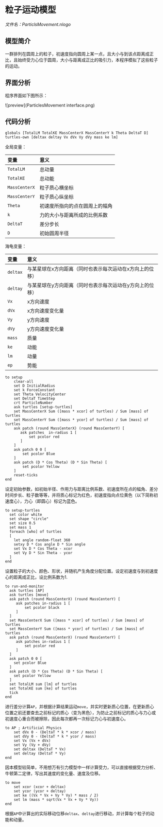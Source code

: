 # 粒子运动模型 
*文件名：ParticlsMovement.nlogo*

## 模型简介
一群排列在圆周上的粒子，初速度指向圆周上某一点，且大小与到该点距离成正比，且始终受力心位于圆周，大小与距离成正比的吸引力，本程序模拟了这些粒子的运动。

## 界面分析
程序界面如下图所示：

![preview](ParticlesMovement interface.png)

## 代码分析
```NetLogo
globals [TotalLM TotalKE MassCenterX MassCenterY k Theta DeltaT D]
turtles-own [deltax deltay Vx dVx Vy dVy mass ke lm]
```

全局变量：

|变量|意义 |
|:---|:---|
| `TotalLM`| 总动量	|
| `TotalKE`| 总动能	|
| `MassCenterX`| 粒子质心横坐标	|
| `MassCenterY`| 粒子质心纵坐标|
| `Theta`| 初速度所指向的点在圆周上的幅角|
| `k`| 力的大小与距离所成的比例系数	|
| `DeltaT`| 差分步长	|
| `D`| 初始圆周半径	|

海龟变量：

|变量|意义 |
|:---|:---|
|`deltax`| 与某星球在x方向距离（同时也表示每次运动在x方向上的位移）|
|`deltay`| 与某星球在y方向距离（同时也表示每次运动在y方向上的位移）|
|`Vx`| x方向速度|
|`dVx`| x方向速度变化量	|
|`Vy`| y方向速度	|
|`dVy`| y方向速度变化量	|
|`mass`| 质量	|
|`ke`|动能|
|`lm `| 动量|
|`ep`| 势能|

```NetLogo
to setup
    clear-all
    set D InitialRadius
    set k ForceConstant
    set Theta VelocityCenter
    set DeltaT TimeStep
    crt ParticleNumber
    ask turtles [setup-turtles]
    set MassCenterX Sum ([mass * xcor] of turtles) / Sum [mass] of turtles
    set MassCenterY Sum ([mass * ycor] of turtles) / Sum [mass] of turtles
    ask patch (round MassCenterX) (round MassCenterY) [
       ask patches  in-radius 1 [
           set pcolor red
       ]
    ]
    ask patch 0 0 [
        set pcolor Blue
    ]
    ask patch (D * Cos Theta) (D * Sin Theta) [
        set pcolor Yellow
    ]
    reset-ticks
end
```

设定初始参数，如初始半径、作用力与距离比例系数、初速度所在点的幅角、差分时间步长、粒子数等等，并将质心标记为红色，初速度指向点位黄色（以下简称初速度心），力心（即圆心）标记为蓝色。

```NetLogo
to setup-turtles
  set color white
  set shape "circle"
  set size 0.5
  set mass 1
  foreach [who] of turtles
  [
    let angle random-float 360
    setxy D * Cos angle D * Sin angle
    set Vx D * Cos Theta - xcor
    set Vy D * Sin Theta - ycor
  ]
end
```

设置粒子的大小、颜色、形状，并随机产生角度分配位置。设定初速度与到初速度心的距离成正比，设比例系数为1.

```NetLogo
to run-and-monitor
  ask turtles [AP]
  ask turtles [move]
  ask patch (round MassCenterX) (round MassCenterY) [
     ask patches in-radius 1 [
         set pcolor black
     ]
  ]
  set MassCenterX Sum ([mass * xcor] of turtles) / Sum [mass] of turtles
  set MassCenterY Sum ([mass * ycor] of turtles) / Sum [mass] of turtles
  ask patch (round MassCenterX) (round MassCenterY) [
     ask patches in-radius 1 [
         set pcolor red
     ]
  ]
  ask patch 0 0 [
    set pcolor Blue
  ]
  ask patch (D * Cos Theta) (D * Sin Theta) [
    set pcolor Yellow
  ]
  set TotalLM sum [lm] of turtles
  set TotalKE sum [ke] of turtles
  tick
end
```

进行差分计算`AP`，并根据计算结果运动`move`，并实时更新质心位置，在更新质心位置之前还要查去之前标记的质心（变为黑色），为防止之前标记的质心与力心或初速度心重合而被擦除，因此每次都再一次标记力心与初速度心。

```NetLogo
to AP ; Artificial Physics
    set dVx 0 - (DeltaT * k * xcor / mass)
    set dVy 0 - (DeltaT * k * ycor / mass)
    set Vx (Vx + dVx)
    set Vy (Vy + dVy)
    set deltax (DeltaT * Vx)
    set deltay (DeltaT * Vy)
end
```

因本模型较简单，不用想万有引力模型中一样计算受力，可以直接根据受力分析、牛顿第二定律，写出其速度的变化量、速度及位移。

```NetLogo
to move
    set xcor (xcor + deltax)
    set ycor (ycor + deltay)
    set ke ((Vx * Vx + Vy * Vy) * mass / 2)
    set lm (mass * sqrt(Vx * Vx + Vy * Vy))
end
```

根据`AP`中计算出的实际移动位移`deltax`、`deltay`进行移动，并计算每个粒子的动能和动量。
